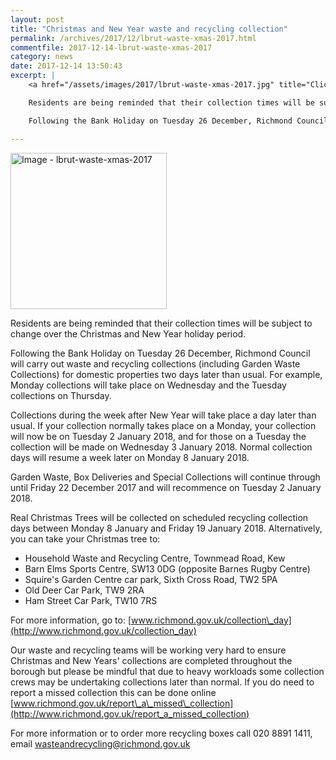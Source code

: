 ```yaml
---
layout: post
title: "Christmas and New Year waste and recycling collection"
permalink: /archives/2017/12/lbrut-waste-xmas-2017.html
commentfile: 2017-12-14-lbrut-waste-xmas-2017
category: news
date: 2017-12-14 13:50:43
excerpt: |
    <a href="/assets/images/2017/lbrut-waste-xmas-2017.jpg" title="Click for a larger image"><img src="/assets/images/2017/lbrut-waste-xmas-2017-thumb.jpg" width="150" alt="Image - lbrut-waste-xmas-2017"  class="photo right"/></a>

    Residents are being reminded that their collection times will be subject to change over the Christmas and New Year holiday period.

    Following the Bank Holiday on Tuesday 26 December, Richmond Council will carry out waste and recycling collections (including Garden Waste Collections) for domestic properties two days later than usual.  For example, Monday collections will take place on Wednesday and the Tuesday collections on Thursday.

---
```


<a href="/assets/images/2017/lbrut-waste-xmas-2017.jpg" title="Click for a larger image"><img src="/assets/images/2017/lbrut-waste-xmas-2017-thumb.jpg" width="250" alt="Image - lbrut-waste-xmas-2017"  class="photo right"/></a>

Residents are being reminded that their collection times will be subject to change over the Christmas and New Year holiday period.

Following the Bank Holiday on Tuesday 26 December, Richmond Council will carry out waste and recycling collections (including Garden Waste Collections) for domestic properties two days later than usual. For example, Monday collections will take place on Wednesday and the Tuesday collections on Thursday.

Collections during the week after New Year will take place a day later than usual. If your collection normally takes place on a Monday, your collection will now be on Tuesday 2 January 2018, and for those on a Tuesday the collection will be made on Wednesday 3 January 2018. Normal collection days will resume a week later on Monday 8 January 2018.

Garden Waste, Box Deliveries and Special Collections will continue through until Friday 22 December 2017 and will recommence on Tuesday 2 January 2018.

Real Christmas Trees will be collected on scheduled recycling collection days between Monday 8 January and Friday 19 January 2018. Alternatively, you can take your Christmas tree to:

-   Household Waste and Recycling Centre, Townmead Road, Kew
-   Barn Elms Sports Centre, SW13 0DG (opposite Barnes Rugby Centre)
-   Squire's Garden Centre car park, Sixth Cross Road, TW2 5PA
-   Old Deer Car Park, TW9 2RA
-   Ham Street Car Park, TW10 7RS

For more information, go to: [www.richmond.gov.uk/collection\_day](http://www.richmond.gov.uk/collection_day)

Our waste and recycling teams will be working very hard to ensure Christmas and New Years' collections are completed throughout the borough but please be mindful that due to heavy workloads some collection crews may be undertaking collections later than normal. If you do need to report a missed collection this can be done online [www.richmond.gov.uk/report\_a\_missed\_collection](http://www.richmond.gov.uk/report_a_missed_collection)

For more information or to order more recycling boxes call 020 8891 1411, email <wasteandrecycling@richmond.gov.uk>
